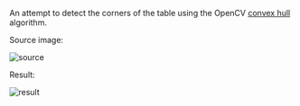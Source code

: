 An attempt to detect the corners of the table using the OpenCV [convex hull](http://docs.opencv.org/doc/tutorials/imgproc/shapedescriptors/hull/hull.html) algorithm.

Source image:

![source](https://drive.google.com/uc?export=view&id=0B31-CIvNW1LdWHBrMXdaQlNqenc)

Result:

![result](https://drive.google.com/uc?export=view&id=0B31-CIvNW1LdUWhVcV94ZjNDX2c)


